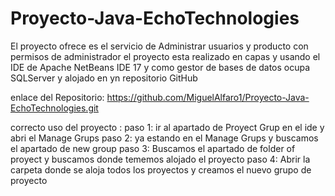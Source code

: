 # Proyecto-Java-EchoTechnologies

El proyecto ofrece es el servicio de Administrar usuarios y producto con permisos de administrador el proyecto esta realizado en capas y usando el IDE de Apache NetBeans IDE 17
y como gestor de bases de datos ocupa SQLServer y alojado en yn repositorio GitHub

enlace del Repositorio: https://github.com/MiguelAlfaro1/Proyecto-Java-EchoTechnologies.git

correcto uso del proyecto :
 paso 1: ir al apartado de Proyect Grup en el ide y abri el Manage Grups
 paso 2: ya estando en el Manage Grups y buscamos el apartado de new group
 paso 3: Buscamos el apartado de folder of proyect y buscamos donde tememos alojado el proyecto
 paso 4: Abrir la carpeta donde se aloja todos los proyectos y creamos el nuevo grupo de proyecto

